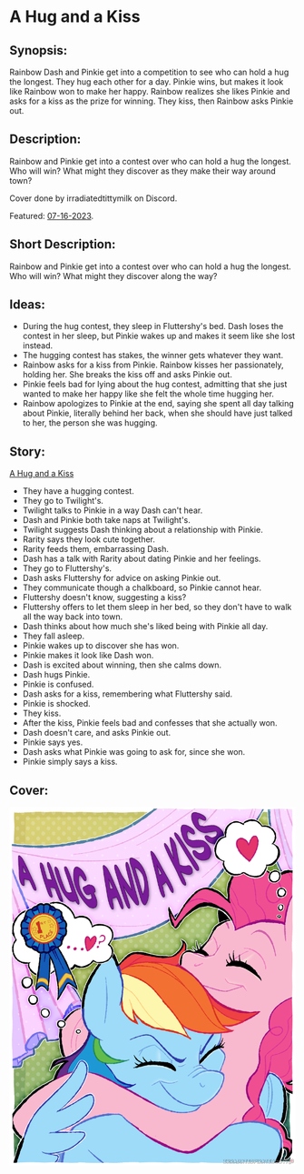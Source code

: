 # A Hug and a Kiss

## Synopsis:
Rainbow Dash and Pinkie get into a competition to see who can hold a hug the longest. They hug each other for a day. Pinkie wins, but makes it look like Rainbow won to make her happy. Rainbow realizes she likes Pinkie and asks for a kiss as the prize for winning. They kiss, then Rainbow asks Pinkie out.

## Description:
Rainbow and Pinkie get into a contest over who can hold a hug the longest. Who will win? What might they discover as they make their way around town?

Cover done by irradiatedtittymilk on Discord.

Featured: [07-16-2023](https://github.com/SilkRose/Pony/blob/mane/src/stories/a-hug-and-a-kiss/featured-2023-07-16-13-02-00.png).

## Short Description:
Rainbow and Pinkie get into a contest over who can hold a hug the longest. Who will win? What might they discover along the way?

## Ideas:
 - During the hug contest, they sleep in Fluttershy's bed. Dash loses the contest in her sleep, but Pinkie wakes up and makes it seem like she lost instead.
 - The hugging contest has stakes, the winner gets whatever they want.
 - Rainbow asks for a kiss from Pinkie. Rainbow kisses her passionately, holding her. She breaks the kiss off and asks Pinkie out.
 - Pinkie feels bad for lying about the hug contest, admitting that she just wanted to make her happy like she felt the whole time hugging her.
 - Rainbow apologizes to Pinkie at the end, saying she spent all day talking about Pinkie, literally behind her back, when she should have just talked to her, the person she was hugging.

## Story:
[A Hug and a Kiss](./a-hug-and-a-kiss.md)
 - They have a hugging contest.
 - They go to Twilight's.
 - Twilight talks to Pinkie in a way Dash can't hear.
 - Dash and Pinkie both take naps at Twilight's.
 - Twilight suggests Dash thinking about a relationship with Pinkie.
 - Rarity says they look cute together.
 - Rarity feeds them, embarrassing Dash.
 - Dash has a talk with Rarity about dating Pinkie and her feelings.
 - They go to Fluttershy's.
 - Dash asks Fluttershy for advice on asking Pinkie out.
 - They communicate though a chalkboard, so Pinkie cannot hear.
 - Fluttershy doesn't know, suggesting a kiss?
 - Fluttershy offers to let them sleep in her bed, so they don't have to walk all the way back into town.
 - Dash thinks about how much she's liked being with Pinkie all day.
 - They fall asleep.
 - Pinkie wakes up to discover she has won.
 - Pinkie makes it look like Dash won.
 - Dash is excited about winning, then she calms down.
 - Dash hugs Pinkie.
 - Pinkie is confused.
 - Dash asks for a kiss, remembering what Fluttershy said.
 - Pinkie is shocked.
 - They kiss.
 - After the kiss, Pinkie feels bad and confesses that she actually won.
 - Dash doesn't care, and asks Pinkie out.
 - Pinkie says yes.
 - Dash asks what Pinkie was going to ask for, since she won.
 - Pinkie simply says a kiss.

## Cover:
![cover](./cover.png)